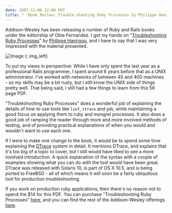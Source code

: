 ```yaml
---
date: 2007-11-08 12:00 PDT
title: ! 'Book Review: Trouble-shooting Ruby Processes by Philippe Hanrigou'
---
```


Addison-Wesley has been releasing a number of Ruby and Rails books under the editorship of Obie Fernandez.  I got my hands on "[Troubleshooting Ruby Processes](http://www.informit.com/store/product.aspx?isbn=0321544684&rl=1)" by [Philippe Hanrigou](http://www.informit.com/authors/author_bio.aspx?ISBN=0321544684), and I have to say that I was very impressed with the material presented.

![Image](troubleshooting-ruby-processes/original.jpg)
{:.img_left}

To put my views in perspective:  While I have only spent the last year as a professional Rails programmer, I spent around 6 years before that as a UNIX administrator.  I've worked with networks of between 40 and 400 machines - so my skills may be a bit rusty, but I still know the UNIX side of things pretty well.  That being said, I still had a few things to learn from this 56 page PDF.  

"Troubleshooting Ruby Processes" does a wonderful job of explaining the details of how to use tools like `lsof`, `strace` and `gdb`, while maintaining a good focus on applying them to ruby and mongrel processes.  It also does a good job of ramping the reader through more and more involved methods of testing, and of providing practical explanations of when you would and wouldn't want to use each one.

If I were to make one change to the book, it would be to spend some time explaining the [DTrace](http://en.wikipedia.org/wiki/Dtrace) system in detail.  It mentions DTrace, and explains that it's too big of a topic to cover, but I still would have liked to see a more involved introduction.  A quick explanation of the syntax with a couple of examples showing what you can do with the tool would have been great.  DTrace was released with Solaris 10, is part of OS X 10.5, and is being ported to FreeBSD - all of which means it will soon be a fairly ubiquitous tool for production troubleshooting.

If you work on production ruby applications, then there's no reason not to spend the $14 for this PDF.  You can purchase "Troubleshooting Ruby Processes" [here](http://www.informit.com/store/product.aspx?isbn=0321544684&rl=1), and you can find the rest of the Addison-Wesley offerings [here](http://www.informit.com/ruby).
